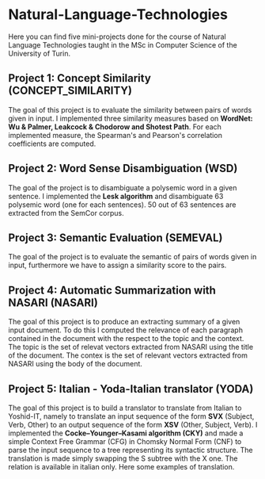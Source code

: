 # Natural-Language-Technologies
Here you can find five mini-projects done for the course of Natural Language Technologies taught in the MSc in Computer Science of the University of Turin.

## Project 1: Concept Similarity (CONCEPT_SIMILARITY)
The goal of this project is to evaluate the similarity between pairs of words given in input. I implemented three similarity measures based on **WordNet: Wu & Palmer, Leakcock & Chodorow and Shotest Path**. For each implemented measure, the Spearman's and Pearson's correlation coefficients are computed.

## Project 2: Word Sense Disambiguation (WSD)
The goal of the project is to disambiguate a polysemic word in a given sentence. I implemented the **Lesk algorithm** and disambiguate 63 polysemic word (one for each sentences). 50 out of 63 sentences are extracted from the SemCor corpus. 

## Project 3: Semantic Evaluation (SEMEVAL)
The goal of the project is to evaluate the semantic of pairs of words given in input, furthermore we have to assign a similarity score to the pairs.

## Project 4: Automatic Summarization with NASARI (NASARI)
The goal of this project is to produce an extracting summary of a given input document. To do this I computed the relevance of each paragraph contained in the document with the respect to the topic and the context. The topic is the set of relevat vectors extracted from NASARI using the title of the document. The contex is the set of relevant vectors extracted from NASARI using the body of the document.  

## Project 5: Italian - Yoda-Italian translator (YODA)
The goal of this project is to build a translator to translate from Italian to Yoshid-IT, namely to translate an input sequence of the form **SVX** (Subject, Verb, Other) to an output sequence of the form **XSV** (Other, Subject, Verb). I implemented the **Cocke–Younger–Kasami algorithm (CKY)** and made a simple Context Free Grammar (CFG) in Chomsky Normal Form (CNF) to parse the input sequence to a tree representing its syntactic structure. The translation is made simply swapping the S subtree with the X one. The relation is available in italian only. Here some examples of translation. 
